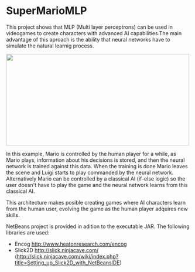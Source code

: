 # SuperMarioMLP

This project shows that MLP (Multi layer perceptrons) can be used in videogames to create characters with advanced AI capabilities.The main advantage of this aproach is the ability that neural networks have to simulate the natural learnig process.

<img src="https://github.com/lopeLH/SuperMarioRNA/blob/master/Executable%20JAR/resources/mainImage.png"  width=500 height=250 />

In this example, Mario is controlled by the human player for a while, as Mario plays, information about his decisions is 
stored, and then the neural network is trained against this data. When the training is done Mario leaves the scene and Luigi starts
to play commanded by the neural network. Alternatively Mario can be controlled by a classical AI (if-else logic) so the user doesn't have 
to play the game and the neural network learns from this classical AI.

This architecture makes posible creating games where AI characters learn from the human user, evolving the game as the human 
player adquires new skills.

NetBeans project is provided in adition to the executable JAR. The following libraries are used:

- Encog http://www.heatonresearch.com/encog
- Slick2D http://slick.ninjacave.com/ (http://slick.ninjacave.com/wiki/index.php?title=Setting_up_Slick2D_with_NetBeansIDE)


